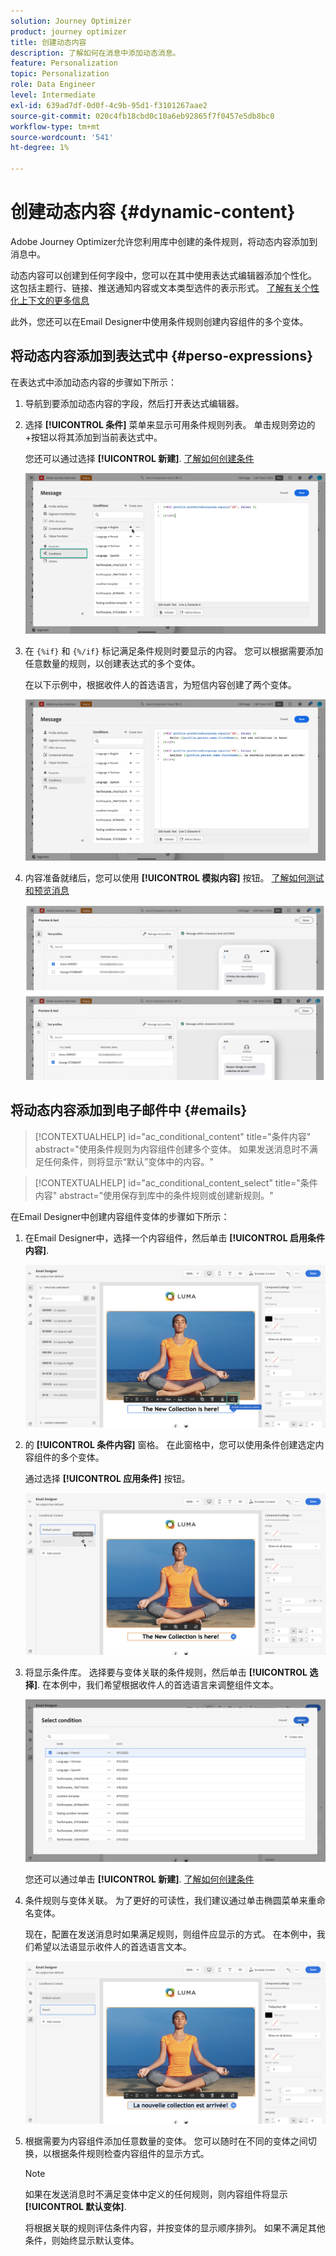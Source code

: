 ```yaml
---
solution: Journey Optimizer
product: journey optimizer
title: 创建动态内容
description: 了解如何在消息中添加动态消息。
feature: Personalization
topic: Personalization
role: Data Engineer
level: Intermediate
exl-id: 639ad7df-0d0f-4c9b-95d1-f3101267aae2
source-git-commit: 020c4fb18cbd0c10a6eb92865f7f0457e5db8bc0
workflow-type: tm+mt
source-wordcount: '541'
ht-degree: 1%

---
```


# 创建动态内容 {#dynamic-content}

Adobe Journey Optimizer允许您利用库中创建的条件规则，将动态内容添加到消息中。

动态内容可以创建到任何字段中，您可以在其中使用表达式编辑器添加个性化。 这包括主题行、链接、推送通知内容或文本类型选件的表示形式。 [了解有关个性化上下文的更多信息](personalization-contexts.md)

此外，您还可以在Email Designer中使用条件规则创建内容组件的多个变体。

## 将动态内容添加到表达式中 {#perso-expressions}

在表达式中添加动态内容的步骤如下所示：

1. 导航到要添加动态内容的字段，然后打开表达式编辑器。

1. 选择 **[!UICONTROL 条件]** 菜单来显示可用条件规则列表。 单击规则旁边的+按钮以将其添加到当前表达式中。

   您还可以通过选择 **[!UICONTROL 新建]**. [了解如何创建条件](create-conditions.md)

   ![](assets/conditions-expression.png)

1. 在 `{%if}` 和 `{%/if}` 标记满足条件规则时要显示的内容。 您可以根据需要添加任意数量的规则，以创建表达式的多个变体。

   在以下示例中，根据收件人的首选语言，为短信内容创建了两个变体。

   ![](assets/conditions-language-sample.png)

1. 内容准备就绪后，您可以使用 **[!UICONTROL 模拟内容]** 按钮。 [了解如何测试和预览消息](../email/preview.md)

   ![](assets/conditions-preview.png)

## 将动态内容添加到电子邮件中 {#emails}

>[!CONTEXTUALHELP]
>id="ac_conditional_content"
>title="条件内容"
>abstract="使用条件规则为内容组件创建多个变体。 如果发送消息时不满足任何条件，则将显示“默认”变体中的内容。"

>[!CONTEXTUALHELP]
>id="ac_conditional_content_select"
>title="条件内容"
>abstract="使用保存到库中的条件规则或创建新规则。"

在Email Designer中创建内容组件变体的步骤如下所示：

1. 在Email Designer中，选择一个内容组件，然后单击 **[!UICONTROL 启用条件内容]**.

   ![](assets/conditions-enable-conditional.png)

1. 的 **[!UICONTROL 条件内容]** 窗格。 在此窗格中，您可以使用条件创建选定内容组件的多个变体。

   通过选择 **[!UICONTROL 应用条件]** 按钮。

   ![](assets/conditions-apply.png)

1. 将显示条件库。 选择要与变体关联的条件规则，然后单击 **[!UICONTROL 选择]**. 在本例中，我们希望根据收件人的首选语言来调整组件文本。

   ![](assets/conditions-select.png)

   您还可以通过单击 **[!UICONTROL 新建]**. [了解如何创建条件](create-conditions.md)

1. 条件规则与变体关联。 为了更好的可读性，我们建议通过单击椭圆菜单来重命名变体。

   现在，配置在发送消息时如果满足规则，则组件应显示的方式。 在本例中，我们希望以法语显示收件人的首选语言文本。

   ![](assets/conditions-design.png)

1. 根据需要为内容组件添加任意数量的变体。 您可以随时在不同的变体之间切换，以根据条件规则检查内容组件的显示方式。

   >[!NOTE]
   >如果在发送消息时不满足变体中定义的任何规则，则内容组件将显示 **[!UICONTROL 默认变体]**.
   >
   >将根据关联的规则评估条件内容，并按变体的显示顺序排列。 如果不满足其他条件，则始终显示默认变体。
